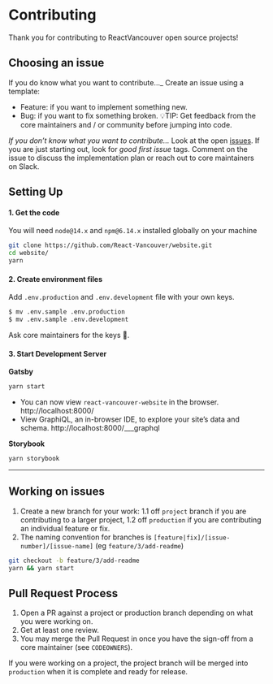 # Contributing
Thank you for contributing to ReactVancouver open source projects!

## Choosing an issue

If you do know what you want to contribute…_
Create an issue using a template:
- Feature: if you want to implement something new.
- Bug: if you want to fix something broken.
💡TIP: Get feedback from the core maintainers and / or community before jumping into code.

_If you don’t know what you want to contribute…_
Look at the open [issues](https://github.com/React-Vancouver/website/issues). If you are just starting out, look for _good first issue_ tags. Comment on the issue to discuss the implementation plan or reach out to core maintainers on Slack.

## Setting Up

#### 1. Get the code
You will need `node@14.x` and `npm@6.14.x` installed globally on your machine

```bash
git clone https://github.com/React-Vancouver/website.git
cd website/
yarn
```

#### 2. Create environment files

Add `.env.production` and `.env.development` file with your own keys.

```bash
$ mv .env.sample .env.production
$ mv .env.sample .env.development
```

Ask core maintainers for the keys 🔑.

#### 3. Start Development Server

**Gatsby**
```bash
yarn start
```

- You can now view `react-vancouver-website` in the browser. http://localhost:8000/
- View GraphiQL, an in-browser IDE, to explore your site’s data and schema. http://localhost:8000/___graphql

**Storybook**
```bash
yarn storybook
```

---

## Working on issues
1. Create a new branch for your work:
  1.1 off `project` branch if you are contributing to a larger project,
  1.2 off `production` if you are contributing an individual feature or fix.
2. The naming convention for branches is `[feature|fix]/[issue-number]/[issue-name]` (eg `feature/3/add-readme`)

```bash
git checkout -b feature/3/add-readme
yarn && yarn start
```

## Pull Request Process
1. Open a PR against a project or production branch  depending on what you were working on.
2. Get at least one review.
3. You may merge the Pull Request in once you have the sign-off from a core maintainer (see `CODEOWNERS`).

If you were working on a project, the project branch will be merged into `production` when it is complete and ready for release.
